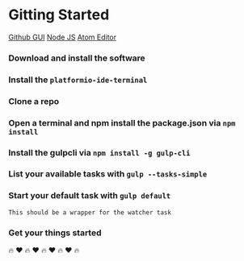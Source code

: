 # Gitting Started
[Github GUI](https://desktop.github.com/ "Get Github Desktop")
[Node JS](https://nodejs.org/en/ "Get Node.js")
[Atom Editor](https://atom.io/ "Get Atom")

### Download and install the software ###    
### Install the `platformio-ide-terminal` ###   
### Clone a repo ###   
### Open a terminal and npm install the package.json via `npm install` ###   
### Install the gulpcli via `npm install -g gulp-cli`  ###   
### List your available tasks with `gulp --tasks-simple` ###  
### Start your default task with `gulp default` ###   
    This should be a wrapper for the watcher task
### Get your things started ###   

:fire: :heart: :fire: :heart: :fire: :heart: :fire: :heart: :fire:
